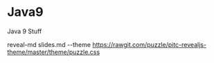 # Java9
Java 9 Stuff

reveal-md slides.md --theme https://rawgit.com/puzzle/pitc-revealjs-theme/master/theme/puzzle.css